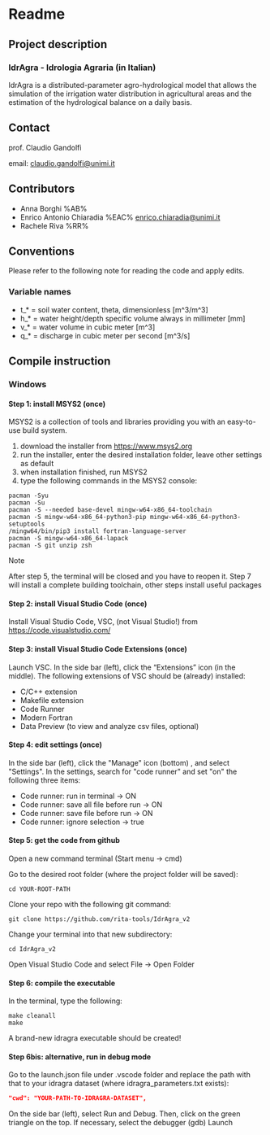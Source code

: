 # Readme #
## Project description ##
### IdrAgra - Idrologia Agraria (in Italian) ###
IdrAgra is a distributed-parameter agro-hydrological model that allows the simulation of the irrigation water distribution in agricultural areas and the estimation of the hydrological balance on a daily basis.
## Contact ##
prof. Claudio Gandolfi

email: claudio.gandolfi@unimi.it

## Contributors ##
* Anna Borghi %AB%
* Enrico Antonio Chiaradia %EAC% enrico.chiaradia@unimi.it
* Rachele Riva %RR%

## Conventions ##
Please refer to the following note for reading the code and apply edits.
### Variable names ####
* t_* = soil water content, theta, dimensionless  [m^3/m^3]
* h_* = water height/depth specific volume always in millimeter [mm]
* v_* = water volume in cubic meter [m^3]
* q_* = discharge in cubic meter per second [m^3/s]

## Compile instruction ##
### Windows ###
#### Step 1: install MSYS2 (once) ####
MSYS2 is a collection of tools and libraries providing you with an easy-to-use build system.
1. download the installer from https://www.msys2.org
2. run the installer, enter the desired installation folder, leave other settings as default
3. when installation finished, run MSYS2
4. type the following commands in the MSYS2 console:
```Shell
pacman -Syu
pacman -Su
pacman -S --needed base-devel mingw-w64-x86_64-toolchain
pacman -S mingw-w64-x86_64-python3-pip mingw-w64-x86_64-python3-setuptools
/mingw64/bin/pip3 install fortran-language-server
pacman -S mingw-w64-x86_64-lapack
pacman -S git unzip zsh 
```
> [!NOTE]
> After step 5, the terminal will be closed and you have to reopen it. Step 7 will install a complete building toolchain, other steps install useful packages
#### Step 2: install Visual Studio Code (once) ####
Install Visual Studio Code, VSC, (not Visual Studio!) from https://code.visualstudio.com/
#### Step 3: install Visual Studio Code Extensions (once) ####
Launch VSC. In the side bar (left), click the “Extensions” icon (in the middle). The following extensions of VSC should be (already) installed:
- C/C++ extension
- Makefile extension 
- Code Runner
- Modern Fortran
- Data Preview (to view and analyze csv files, optional)
#### Step 4: edit settings (once) ####
In the side bar (left), click the "Manage" icon (bottom) , and select "Settings".
In the settings, search for "code runner" and set "on" the following three items:
- Code runner: run in terminal -> ON
- Code runner: save all file before run -> ON
- Code runner: save file before run -> ON
- Code runner: ignore selection -> true

#### Step 5: get the code from github ####
Open a new command terminal (Start menu -> cmd)

Go to the desired root folder (where the project folder will be saved):
```Shell
cd YOUR-ROOT-PATH
```

Clone your repo with the following git command:

```Shell
git clone https://github.com/rita-tools/IdrAgra_v2
```

Change your terminal into that new subdirectory:

```Shell
cd IdrAgra_v2
```
Open Visual Studio Code  and select File -> Open Folder

#### Step 6: compile the executable ####

In the terminal, type the following:

```Shell
make cleanall
make
```
A brand-new idragra executable should be created!

#### Step 6bis: alternative, run in debug mode ####

Go to the launch.json file under .vscode folder and replace the path with that to your idragra dataset (where idragra_parameters.txt exists):
```json
"cwd": "YOUR-PATH-TO-IDRAGRA-DATASET",
```

On the side bar (left), select Run and Debug. Then, click on the green triangle on the top. If necessary, select the debugger (gdb) Launch
